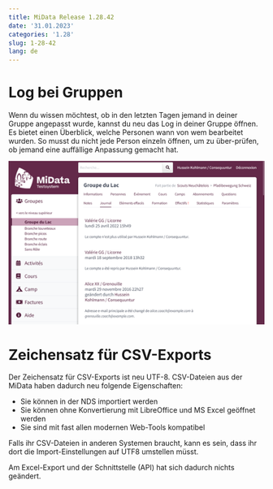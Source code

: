 ```yaml
---
title: MiData Release 1.28.42
date: '31.01.2023'
categories: '1.28'
slug: 1-28-42
lang: de
---
```


# Log bei Gruppen

Wenn du wissen möchtest, ob in den letzten Tagen jemand in deiner Gruppe angepasst wurde, kannst du neu das Log in deiner Gruppe öffnen. Es bietet einen Überblick, welche Personen wann von wem bearbeitet wurden. So musst du nicht jede Person einzeln öffnen, um zu über-prüfen, ob jemand eine auffällige Anpassung gemacht hat.

![Log-Reiter](/images/releasenotes/1.28.42_logs.png)

# Zeichensatz für CSV-Exports

Der Zeichensatz für CSV-Exports ist neu UTF-8. CSV-Dateien aus der MiData haben dadurch neu folgende Eigenschaften:

- Sie können in der NDS importiert werden
- Sie können ohne Konvertierung mit LibreOffice und MS Excel geöffnet werden
- Sie sind mit fast allen modernen Web-Tools kompatibel

Falls ihr CSV-Dateien in anderen Systemen braucht, kann es sein, dass ihr dort die Import-Einstellungen auf UTF8 umstellen müsst. 

Am Excel-Export und der Schnittstelle (API) hat sich dadurch nichts geändert.